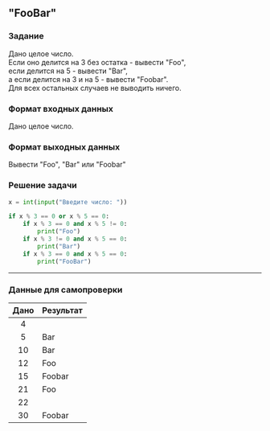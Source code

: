 ## "FooBar"

### Задание

Дано целое число. \
Если оно делится на 3 без остатка - вывести "Foo", \
если делится на 5 - вывести "Bar", \
а если делится на 3 и на 5 - вывести "Foobar". \
Для всех остальных случаев не выводить ничего.

### Формат входных данных

Дано целое число.

### Формат выходных данных

Вывести "Foo", "Bar" или "Foobar"

### Решение задачи

```python
x = int(input("Введите число: "))

if x % 3 == 0 or x % 5 == 0:
    if x % 3 == 0 and x % 5 != 0:
        print("Foo")
    if x % 3 != 0 and x % 5 == 0:
        print("Bar")
    if x % 3 == 0 and x % 5 == 0:
        print("FooBar")

```

---

### Данные для самопроверки

| Дано | Результат |
| :---: | --- |
|    4    |  |
|    5    | Bar  |
|    10    | Bar |
|    12    | Foo  |
|    15   | Foobar  |
|    21   | Foo  |
|    22   |   |
|    30   |  Foobar |

